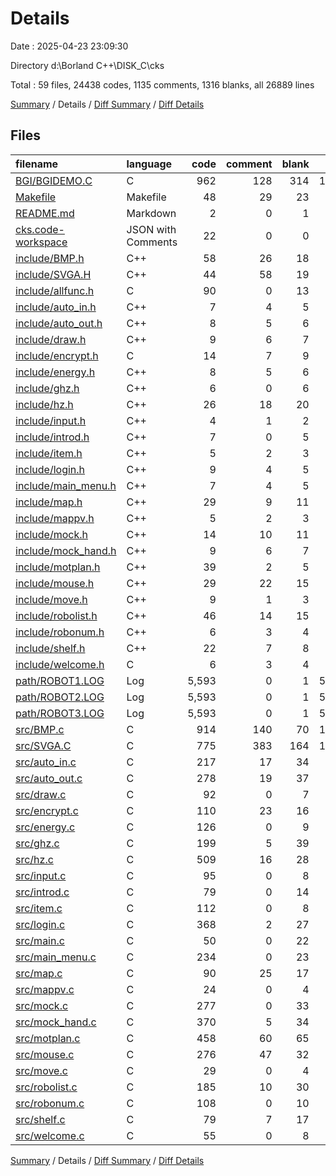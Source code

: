 # Details

Date : 2025-04-23 23:09:30

Directory d:\\Borland C++\\DISK_C\\cks

Total : 59 files,  24438 codes, 1135 comments, 1316 blanks, all 26889 lines

[Summary](results.md) / Details / [Diff Summary](diff.md) / [Diff Details](diff-details.md)

## Files
| filename | language | code | comment | blank | total |
| :--- | :--- | ---: | ---: | ---: | ---: |
| [BGI/BGIDEMO.C](/BGI/BGIDEMO.C) | C | 962 | 128 | 314 | 1,404 |
| [Makefile](/Makefile) | Makefile | 48 | 29 | 23 | 100 |
| [README.md](/README.md) | Markdown | 2 | 0 | 1 | 3 |
| [cks.code-workspace](/cks.code-workspace) | JSON with Comments | 22 | 0 | 0 | 22 |
| [include/BMP.h](/include/BMP.h) | C++ | 58 | 26 | 18 | 102 |
| [include/SVGA.H](/include/SVGA.H) | C++ | 44 | 58 | 19 | 121 |
| [include/allfunc.h](/include/allfunc.h) | C | 90 | 0 | 13 | 103 |
| [include/auto\_in.h](/include/auto_in.h) | C++ | 7 | 4 | 5 | 16 |
| [include/auto\_out.h](/include/auto_out.h) | C++ | 8 | 5 | 6 | 19 |
| [include/draw.h](/include/draw.h) | C++ | 9 | 6 | 7 | 22 |
| [include/encrypt.h](/include/encrypt.h) | C | 14 | 7 | 9 | 30 |
| [include/energy.h](/include/energy.h) | C++ | 8 | 5 | 6 | 19 |
| [include/ghz.h](/include/ghz.h) | C++ | 6 | 0 | 6 | 12 |
| [include/hz.h](/include/hz.h) | C++ | 26 | 18 | 20 | 64 |
| [include/input.h](/include/input.h) | C++ | 4 | 1 | 2 | 7 |
| [include/introd.h](/include/introd.h) | C++ | 7 | 0 | 5 | 12 |
| [include/item.h](/include/item.h) | C++ | 5 | 2 | 3 | 10 |
| [include/login.h](/include/login.h) | C++ | 9 | 4 | 5 | 18 |
| [include/main\_menu.h](/include/main_menu.h) | C++ | 7 | 4 | 5 | 16 |
| [include/map.h](/include/map.h) | C++ | 29 | 9 | 11 | 49 |
| [include/mappv.h](/include/mappv.h) | C++ | 5 | 2 | 3 | 10 |
| [include/mock.h](/include/mock.h) | C++ | 14 | 10 | 11 | 35 |
| [include/mock\_hand.h](/include/mock_hand.h) | C++ | 9 | 6 | 7 | 22 |
| [include/motplan.h](/include/motplan.h) | C++ | 39 | 2 | 5 | 46 |
| [include/mouse.h](/include/mouse.h) | C++ | 29 | 22 | 15 | 66 |
| [include/move.h](/include/move.h) | C++ | 9 | 1 | 3 | 13 |
| [include/robolist.h](/include/robolist.h) | C++ | 46 | 14 | 15 | 75 |
| [include/robonum.h](/include/robonum.h) | C++ | 6 | 3 | 4 | 13 |
| [include/shelf.h](/include/shelf.h) | C++ | 22 | 7 | 8 | 37 |
| [include/welcome.h](/include/welcome.h) | C | 6 | 3 | 4 | 13 |
| [path/ROBOT1.LOG](/path/ROBOT1.LOG) | Log | 5,593 | 0 | 1 | 5,594 |
| [path/ROBOT2.LOG](/path/ROBOT2.LOG) | Log | 5,593 | 0 | 1 | 5,594 |
| [path/ROBOT3.LOG](/path/ROBOT3.LOG) | Log | 5,593 | 0 | 1 | 5,594 |
| [src/BMP.c](/src/BMP.c) | C | 914 | 140 | 70 | 1,124 |
| [src/SVGA.C](/src/SVGA.C) | C | 775 | 383 | 164 | 1,322 |
| [src/auto\_in.c](/src/auto_in.c) | C | 217 | 17 | 34 | 268 |
| [src/auto\_out.c](/src/auto_out.c) | C | 278 | 19 | 37 | 334 |
| [src/draw.c](/src/draw.c) | C | 92 | 0 | 7 | 99 |
| [src/encrypt.c](/src/encrypt.c) | C | 110 | 23 | 16 | 149 |
| [src/energy.c](/src/energy.c) | C | 126 | 0 | 9 | 135 |
| [src/ghz.c](/src/ghz.c) | C | 199 | 5 | 39 | 243 |
| [src/hz.c](/src/hz.c) | C | 509 | 16 | 28 | 553 |
| [src/input.c](/src/input.c) | C | 95 | 0 | 8 | 103 |
| [src/introd.c](/src/introd.c) | C | 79 | 0 | 14 | 93 |
| [src/item.c](/src/item.c) | C | 112 | 0 | 8 | 120 |
| [src/login.c](/src/login.c) | C | 368 | 2 | 27 | 397 |
| [src/main.c](/src/main.c) | C | 50 | 0 | 22 | 72 |
| [src/main\_menu.c](/src/main_menu.c) | C | 234 | 0 | 23 | 257 |
| [src/map.c](/src/map.c) | C | 90 | 25 | 17 | 132 |
| [src/mappv.c](/src/mappv.c) | C | 24 | 0 | 4 | 28 |
| [src/mock.c](/src/mock.c) | C | 277 | 0 | 33 | 310 |
| [src/mock\_hand.c](/src/mock_hand.c) | C | 370 | 5 | 34 | 409 |
| [src/motplan.c](/src/motplan.c) | C | 458 | 60 | 65 | 583 |
| [src/mouse.c](/src/mouse.c) | C | 276 | 47 | 32 | 355 |
| [src/move.c](/src/move.c) | C | 29 | 0 | 4 | 33 |
| [src/robolist.c](/src/robolist.c) | C | 185 | 10 | 30 | 225 |
| [src/robonum.c](/src/robonum.c) | C | 108 | 0 | 10 | 118 |
| [src/shelf.c](/src/shelf.c) | C | 79 | 7 | 17 | 103 |
| [src/welcome.c](/src/welcome.c) | C | 55 | 0 | 8 | 63 |

[Summary](results.md) / Details / [Diff Summary](diff.md) / [Diff Details](diff-details.md)